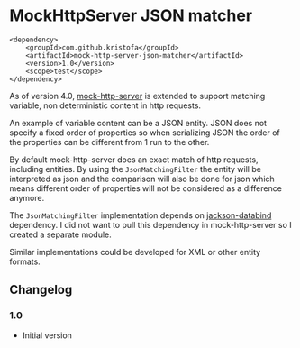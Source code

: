 # MockHttpServer JSON matcher #

    <dependency>
        <groupId>com.github.kristofa</groupId>
        <artifactId>mock-http-server-json-matcher</artifactId>
        <version>1.0</version>
        <scope>test</scope>
    </dependency>


As of version 4.0, [mock-http-server](https://github.com/kristofa/mock-http-server)
is extended to support matching variable, non deterministic content in http requests.

An example of variable content can be a JSON entity.
JSON does not specify a fixed order of properties so when serializing JSON the order of
the properties can be different from 1 run to the other.

By default mock-http-server does an exact match of http requests, including entities. 
By using the `JsonMatchingFilter` the entity will be interpreted as json and the comparison
will also be done for json which means different order of properties will not be considered
as a difference anymore.

The `JsonMatchingFilter` implementation depends on [jackson-databind](https://github.com/FasterXML/jackson-databind)
dependency. I did not want to pull this dependency in mock-http-server so I created a separate module.

Similar implementations could be developed for XML or other entity formats.

## Changelog ##

### 1.0 ###

+   Initial version

